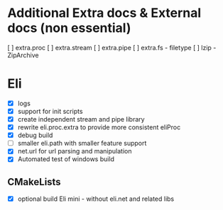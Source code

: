 # Additional Extra docs & External docs (non essential)
[ ] extra.proc
[ ] extra.stream
[ ] extra.pipe
[ ] extra.fs - filetype
[ ] lzip - ZipArchive

# Eli
* [x] logs 
* [x] support for init scripts
* [x] create independent stream and pipe library
* [x] rewrite eli.proc.extra to provide more consistent eliProc
* [x] debug build
* [ ] smaller eli.path with smaller feature support
* [x] net.url for url parsing and manipulation
* [x] Automated test of windows build

## CMakeLists 
* [x] optional build Eli mini - without eli.net and related libs